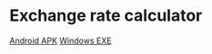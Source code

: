 # Exchange rate calculator

[Android APK](https://github.com/joeytestcode/exchange_rate_calculator/raw/buildAPK/exchange_rate_calculator.apk)
[Windows EXE](https://github.com/joeytestcode/exchange_rate_calculator/raw/buildWin/exchange_rate_calculator-windows.zip)
